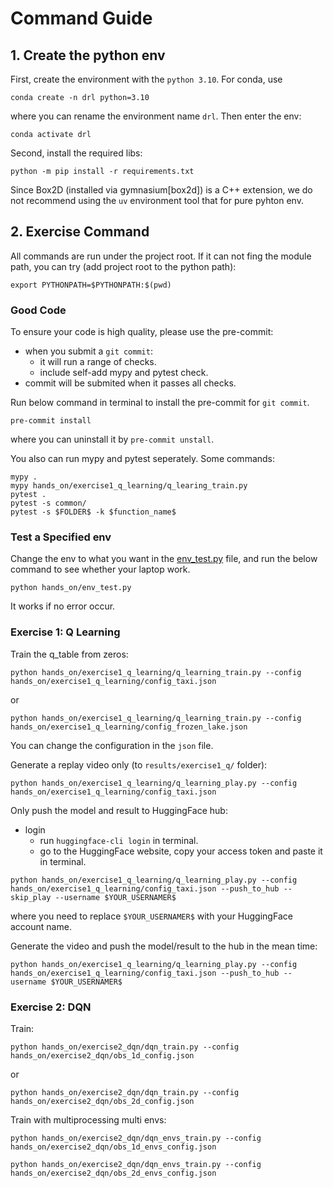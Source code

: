 # Command Guide


## 1. Create the python env
First, create the environment with the `python 3.10`. For conda, use
```
conda create -n drl python=3.10
```
where you can rename the environment name `drl`. Then enter the env:
```
conda activate drl
```

Second, install the required libs:
```
python -m pip install -r requirements.txt
```
Since Box2D (installed via gymnasium[box2d]) is a C++ extension, we do not
recommend using the `uv` environment tool that for pure pyhton env.


## 2. Exercise Command
All commands are run under the project root. If it can not fing the module path,
you can try (add project root to the python path):
```
export PYTHONPATH=$PYTHONPATH:$(pwd)
```
### Good Code
To ensure your code is high quality, please use the pre-commit:
- when you submit a `git commit`:
    - it will run a range of checks.
    - include self-add mypy and pytest check.
- commit will be submited when it passes all checks.

Run below command in terminal to install the pre-commit for `git commit`.
```
pre-commit install
```
where you can uninstall it by `pre-commit unstall`.

You also can run mypy and pytest seperately. Some commands:
```
mypy .
mypy hands_on/exercise1_q_learning/q_learing_train.py
pytest .
pytest -s common/
pytest -s $FOLDER$ -k $function_name$
```

### Test a Specified env
Change the env to what you want in the [env_test.py](./env_test.py) file,
and run the below command to see whether your laptop work.
```
python hands_on/env_test.py
```
It works if no error occur.


### Exercise 1: Q Learning
Train the q_table from zeros:
```
python hands_on/exercise1_q_learning/q_learning_train.py --config hands_on/exercise1_q_learning/config_taxi.json
```
or
```
python hands_on/exercise1_q_learning/q_learning_train.py --config hands_on/exercise1_q_learning/config_frozen_lake.json
```
You can change the configuration in the `json` file.

Generate a replay video only (to `results/exercise1_q/` folder):
```
python hands_on/exercise1_q_learning/q_learning_play.py --config hands_on/exercise1_q_learning/config_taxi.json
```
Only push the model and result to HuggingFace hub:
- login
    - run `huggingface-cli login` in terminal.
    - go to the HuggingFace website, copy your access token and paste it in terminal.
```
python hands_on/exercise1_q_learning/q_learning_play.py --config hands_on/exercise1_q_learning/config_taxi.json --push_to_hub --skip_play --username $YOUR_USERNAMER$
```
where you need to replace `$YOUR_USERNAMER$` with your HuggingFace account name.

Generate the video and push the model/result to the hub in the mean time:
```
python hands_on/exercise1_q_learning/q_learning_play.py --config hands_on/exercise1_q_learning/config_taxi.json --push_to_hub --username $YOUR_USERNAMER$
```

### Exercise 2: DQN
Train:
```
python hands_on/exercise2_dqn/dqn_train.py --config hands_on/exercise2_dqn/obs_1d_config.json
```
or
```
python hands_on/exercise2_dqn/dqn_train.py --config hands_on/exercise2_dqn/obs_2d_config.json
```
Train with multiprocessing multi envs:
```
python hands_on/exercise2_dqn/dqn_envs_train.py --config hands_on/exercise2_dqn/obs_1d_envs_config.json

python hands_on/exercise2_dqn/dqn_envs_train.py --config hands_on/exercise2_dqn/obs_2d_envs_config.json
```
